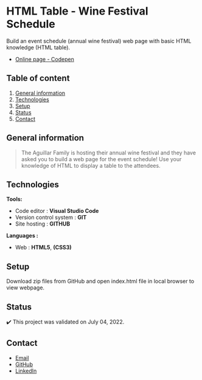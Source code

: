 # HTML Table - Wine Festival Schedule

Build an event schedule (annual wine festival) web page with basic HTML knowledge (HTML table). 
- [Online page - Codepen](https://codepen.io/ByronMike/pen/vYjvRxj)

## Table of content
1. [General information](#General-information)
2. [Technologies](#Technologies)
3. [Setup](#Setup)
4. [Status](#Status)
5. [Contact](#Contact)

## General information

> The Aguillar Family is hosting their annual wine festival and they have asked you to build a web page for the event schedule! Use your knowledge of HTML to display a table to the attendees.

## Technologies
**Tools:**
 * Code editor : **Visual Studio Code**
 * Version control system : **GIT**
 * Site hosting : **GITHUB**
  
**Languages :**
 * Web : **HTML5**, **(CSS3)**
 

## Setup
Download zip files from GitHub and open index.html file in local browser to view webpage.

## Status
:heavy_check_mark: This project was validated on July 04, 2022.

## Contact
* [Email](mailto:auger.michaell@gmail;com)
* [GitHub](https://github.com/ByronMike)
* [LinkedIn](https://www.linkedin.com/in/auger-michael/)
